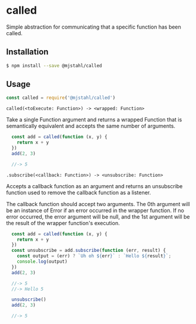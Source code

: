 # called
Simple abstraction for communicating that a specific function has been called.

## Installation

```sh
$ npm install --save @mjstahl/called
```

## Usage

```js
const called = require('@mjstahl/called')
```

`called(<toExecute: Function>) -> <wrapped: Function>`

Take a single Function argument and returns a wrapped Function that is
semantically equivalent and accepts the same number of arguments.

```js
  const add = called(function (x, y) {
    return x + y
  })
  add(2, 3)

  //-> 5
```

`.subscribe(<callback: Function>) -> <unsubscribe: Function>`

Accepts a callback function as an argument and returns an unsubscribe function
used to remove the callback function as a listener.

The callback function should accept two arguments. The 0th argument will be
an instance of Error if an error occurred in the wrapper function. If no error
occurred, the error argument will be null, and the 1st argument will be the
result of the wrapper function's execution.

```js
  const add = called(function (x, y) {
    return x + y
  })
  const unsubscribe = add.subscribe(function (err, result) {
    const output = (err) ? `Uh oh ${err}` : `Hello ${result}`; 
    console.log(output)
  })
  add(2, 3)

  //-> 5
  //-> Hello 5

  unsubscribe()
  add(2, 3)

  //-> 5
```
